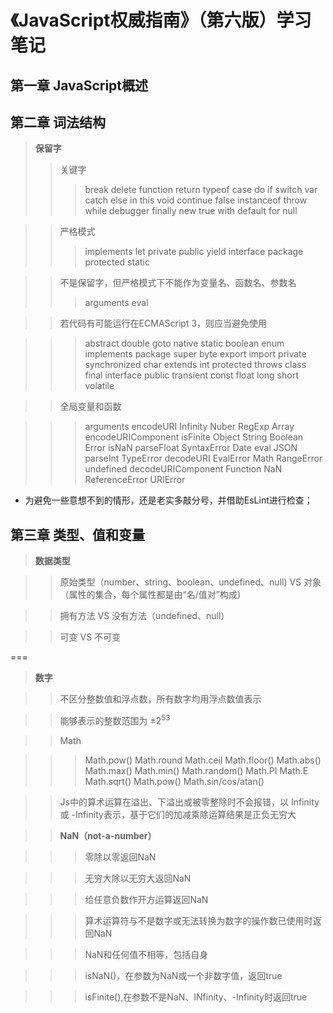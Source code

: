 # 《JavaScript权威指南》（第六版）学习笔记

## 第一章 JavaScript概述
## 第二章 词法结构
 
> **保留字**
>> 关键字
>>>break delete function return typeof 
>>>case do if switch var 
>>>catch else in this void 
>>>continue false instanceof throw while
>>>debugger finally new true with
>>>default for null


>>严格模式
>>>implements let private public yield
>>>interface package protected static

>>不是保留字，但严格模式下不能作为变量名、函数名、参数名
>>>arguments eval

>>若代码有可能运行在ECMAScript 3，则应当避免使用

>>> abstract double goto native static
>>> boolean enum implements package super 
>>> byte export import private synchronized
>>> char extends int protected throws
>>> class final interface public transient
>>> const float long short volatile

>> 全局变量和函数

>>> arguments encodeURI Infinity Nuber RegExp
>>> Array encodeURIComponent isFinite Object String 
>>> Boolean Error isNaN parseFloat SyntaxError
>>> Date eval JSON parseInt TypeError
>>> decodeURI EvalError Math RangeError undefined
>>> decodeURIComponent Function NaN ReferenceError URIError

* 为避免一些意想不到的情形，还是老实多敲分号，并借助EsLint进行检查；

## 第三章 类型、值和变量

> **数据类型**

>>原始类型（number、string、boolean、undefined、null) VS 对象（属性的集合，每个属性都是由“名/值对”构成)

>>拥有方法 VS 没有方法（undefined、null）

>>可变 VS 不可变   

===

> **数字**

>>不区分整数值和浮点数，所有数字均用浮点数值表示

  
>>能够表示的整数范围为 ±2<sup>53<sup/>

>> Math



>>>Math.pow() Math.round Math.ceil Math.floor() Math.abs() 
>>>Math.max() Math.min() Math.random() Math.PI Math.E 
>>>Math.sqrt() Math.pow() Math.sin/cos/atan() 


>>Js中的算术运算在溢出、下溢出或被零整除时不会报错，以 Infinity 或 -Infinity表示，基于它们的加减乘除运算结果是正负无穷大

>>**NaN（not-a-number）**

>>>零除以零返回NaN

>>>无穷大除以无穷大返回NaN

>>>给任意负数作开方运算返回NaN

>>>算术运算符与不是数字或无法转换为数字的操作数已使用时返回NaN

>>>NaN和任何值不相等，包括自身

>>>isNaN()，在参数为NaN或一个非数字值，返回true

>>>isFinite(),在参数不是NaN、INfinity、-Infinity时返回true 












































